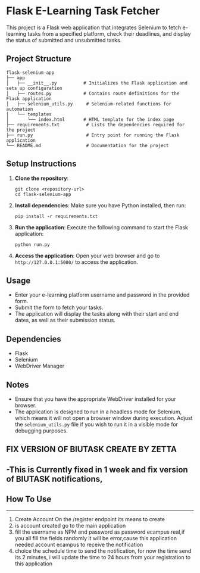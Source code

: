 # Flask E-Learning Task Fetcher

This project is a Flask web application that integrates Selenium to fetch e-learning tasks from a specified platform, check their deadlines, and display the status of submitted and unsubmitted tasks.

## Project Structure

```
flask-selenium-app
├── app
│   ├── __init__.py          # Initializes the Flask application and sets up configuration
│   ├── routes.py            # Contains route definitions for the Flask application
│   ├── selenium_utils.py     # Selenium-related functions for automation
│   └── templates
│       └── index.html       # HTML template for the index page
├── requirements.txt          # Lists the dependencies required for the project
├── run.py                    # Entry point for running the Flask application
└── README.md                 # Documentation for the project
```

## Setup Instructions

1. **Clone the repository**:

   ```
   git clone <repository-url>
   cd flask-selenium-app
   ```

2. **Install dependencies**:
   Make sure you have Python installed, then run:

   ```
   pip install -r requirements.txt
   ```

3. **Run the application**:
   Execute the following command to start the Flask application:

   ```
   python run.py
   ```

4. **Access the application**:
   Open your web browser and go to `http://127.0.0.1:5000/` to access the application.

## Usage

- Enter your e-learning platform username and password in the provided form.
- Submit the form to fetch your tasks.
- The application will display the tasks along with their start and end dates, as well as their submission status.

## Dependencies

- Flask
- Selenium
- WebDriver Manager

## Notes

- Ensure that you have the appropriate WebDriver installed for your browser.
- The application is designed to run in a headless mode for Selenium, which means it will not open a browser window during execution. Adjust the `selenium_utils.py` file if you wish to run it in a visible mode for debugging purposes.

## FIX VERSION OF BIUTASK CREATE BY ZETTA

## -This is Currently fixed in 1 week and fix version of BIUTASK notifications,

## How To Use

---

1. Create Account On the /register endpoint its means to create
2. is account created go to the main application
3. fill the username as NPM and password as password ecampus real,if you all fill the fields randomly it will be error,cause this application needed account ecampus to receive the notification
4. choice the schedule time to send the notification, for now the time send its 2 minutes, i will update the time to 24 hours from your registration to this application
